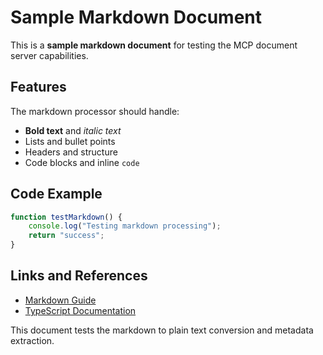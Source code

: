 # Sample Markdown Document

This is a **sample markdown document** for testing the MCP document server capabilities.

## Features

The markdown processor should handle:

- **Bold text** and *italic text*
- Lists and bullet points
- Headers and structure
- Code blocks and inline `code`

## Code Example

```javascript
function testMarkdown() {
    console.log("Testing markdown processing");
    return "success";
}
```

## Links and References

- [Markdown Guide](https://www.markdownguide.org)
- [TypeScript Documentation](https://www.typescriptlang.org/docs)

This document tests the markdown to plain text conversion and metadata extraction.